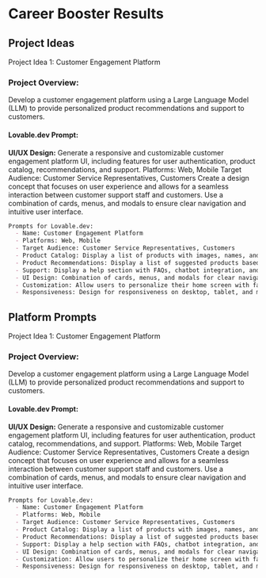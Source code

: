 # Career Booster Results

## Project Ideas

Project Idea 1: Customer Engagement Platform

### Project Overview:

Develop a customer engagement platform using a Large Language Model (LLM) to provide personalized product recommendations and support to customers.

#### Lovable.dev Prompt:

**UI/UX Design:**
Generate a responsive and customizable customer engagement platform UI, including features for user authentication, product catalog, recommendations, and support.
Platforms: Web, Mobile
Target Audience: Customer Service Representatives, Customers
Create a design concept that focuses on user experience and allows for a seamless interaction between customer support staff and customers.
Use a combination of cards, menus, and modals to ensure clear navigation and intuitive user interface.

```markdown
Prompts for Lovable.dev:
  - Name: Customer Engagement Platform
  - Platforms: Web, Mobile
  - Target Audience: Customer Service Representatives, Customers
  - Product Catalog: Display a list of products with images, names, and descriptions
  - Product Recommendations: Display a list of suggested products based on user behavior
  - Support: Display a help section with FAQs, chatbot integration, and contact information
  - UI Design: Combination of cards, menus, and modals for clear navigation
  - Customization: Allow users to personalize their home screen with favorite products and support features
  - Responsiveness: Design for responsiveness on desktop, tablet, and mobile devices
```

## Platform Prompts

Project Idea 1: Customer Engagement Platform

### Project Overview:

Develop a customer engagement platform using a Large Language Model (LLM) to provide personalized product recommendations and support to customers.

#### Lovable.dev Prompt:

**UI/UX Design:**
Generate a responsive and customizable customer engagement platform UI, including features for user authentication, product catalog, recommendations, and support.
Platforms: Web, Mobile
Target Audience: Customer Service Representatives, Customers
Create a design concept that focuses on user experience and allows for a seamless interaction between customer support staff and customers.
Use a combination of cards, menus, and modals to ensure clear navigation and intuitive user interface.

```markdown
Prompts for Lovable.dev:
  - Name: Customer Engagement Platform
  - Platforms: Web, Mobile
  - Target Audience: Customer Service Representatives, Customers
  - Product Catalog: Display a list of products with images, names, and descriptions
  - Product Recommendations: Display a list of suggested products based on user behavior
  - Support: Display a help section with FAQs, chatbot integration, and contact information
  - UI Design: Combination of cards, menus, and modals for clear navigation
  - Customization: Allow users to personalize their home screen with favorite products and support features
  - Responsiveness: Design for responsiveness on desktop, tablet, and mobile devices
```